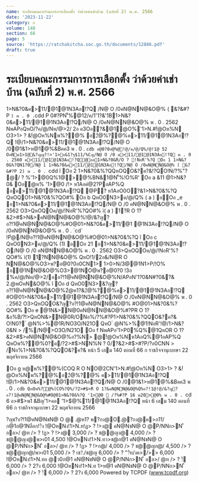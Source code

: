 ```yaml
---
name: ระเบียบคณะกรรมการการเลือกตั้ง ว่าด้วยค่าเช่าบ้าน (ฉบับที่ 2) พ.ศ. 2566
date: '2023-11-22'
category: ก
volume: 140
section: 66
page: 5
source: 'https://ratchakitcha.soc.go.th/documents/12886.pdf'
draft: true
---
```


# ระเบียบคณะกรรมการการเลือกตั้ง ว่าด้วยค่าเช่าบ้าน (ฉบับที่ 2) พ.ศ. 2566

1>N&?0&ค>11/@1@1N3Aอ!?Q /N@ O /0คN@NN@&O@% ( &?&#?P ` ) พ . 0 . `cdd P 0#?PN'็%@12/ค/1'1?&'1B1>N&?0&ค>11/@1@1N3Aอ!?Q/N@ O /0คN@NN@&O@% พ . 0 . 2562 NพAPอQหO/?ค/@/Nห/@>2/ 2อ ค3Oอ?&@1ํ@O%'1>N.#!ํ@Oห%N O3>1> ? &!ํ@Oห%Nพ%?@% อ2ํ@%?@%ค>11/@1@1N3Aอ!?Q !@/1>N&?0&ค>11/@1@1N3Aอ!?Q/N@ O /0@1&1>ห@1@%&Bคค3 พ . 0 . `cdb อ@0?0อํ@%@!@/ค/@/Q%/@!1@ 52 OหNพ1>1@&?ญญ?!>'1>อ&1?ฐ$11/%Cญ/N@ O /0 ค>11/@1@1N3Aอ!?Q พ . 0 . 2560 ค>11/@1@1N3Aอ!?Q@ออ1>N&?0&R/O ? !NอR'%?Q Oอ 1 1>N&?0&%?QN1?0/N@ ì 1>N&?0&ค>11/@1@1N3Aอ!?Q/N@ O /0คN@NN@&O@% ( &?&#?P 2) พ . 0 . `cdd î Oอ 2 1>N&?0&%?QQหOQO&?ค?&!?QO!N/?%"? @/ ? %'1>@0Q%1@>@%BN&1@N'็%!O%R' Oอ a &11 @1>N&?0& Oอํ@ห% '1>@0 /!> ห1Aอคํ@2?PอAP%Q อค>11/@1@1N3Aอ!?Q @P? ห1AอO0O?&1>N&?0&%?Q QหOQO1>N&?0&%?QO#% Oอ b QหO0N3>ค/@/Q% ( a ) อOอ _e อ1>N&?0&ค>11/@1@1N3Aอ!?Q/N@ O /0 คN@NN@&O@% พ . 0 . 2562 O3>QหOQOค/@/!NอR'%?QO#% ì( a ) 1?R O 1?&2>#$>N&>คN@NN@&O@%!@/&?ญ?อ?!1@คN@NN@&O@%#O@01>N&?0&ค>11/@1 @1N3Aอ!?Q/N@ O /0คN@NN@&O@% พ . 0 . `cd` !Pํ@/N@อ?!1@คN@NN@&O@%#O@01>N&?0&%?Q î Oอ c QหO0N3>ค/@/Q% (1) อOอ 21 อ1>N&?0&ค>11/@1@1N3Aอ!?Q/N@ O /0 คN@NN@&O@% พ . 0 . 2562 O3>QหOQOค/@/!NอR'%?QO#% ì(1) 1?NN@&O@% QหO!1/2อ&/N@R O NN@&O@%O3>พ?อ@0?0อ0CN1> 1>0>N/3@@1N1>P/!O% อ@1NN@&O@%O3>@1NO@พ?อ@0?0 !3อ %ค/@/Nห/@>2/ออ?!1@คN@NN@&O@%N/APอN'1?0&N#?0&?& 2.@พOหN&O@% î Oอ d QหO0N3>&?ญ?อ?!1@คN@NN@&O@%2ํ@ห1?&2ํ@%?@%ค>11/@1@1N3Aอ!?Q #O@01>N&?0&ค>11/@1@1N3Aอ!?Q/N@ O /0คN@NN@&O@% พ . 0 . 2562 O3>QหOQO&?ญ?อ?!1@คN@NN@&O@% #O@01>N&?0&%?QO#% Oอ e @1N&>N@0คN@NN@&O@%#?PR O 1?&อ%B/?!>QหON&>N@0R/ONอ%/?%#?P1>N&?0&%?QQO&?ค?& O!N0? ํ @N%>%@1R/NO3O/N21O QหO ํ @N%>%@1!NอR'!@/1>N&?0&N > /%/N@>O3O/N21O Oอ f NพAPอ'1>P0%์Q%@1QหOR O 1?&2>#$>คN@NN@&O@%อ?%N> @!ํ@Oห%Nห1AอQ%@1อAP%Q QหOพ%?@%0?ค/?2>#$>NN%N ? 0/?&2>#$>#?P/?อ0CNN > /Nอ%1>N&?0&%?QQO&?ค?& หน้า 5 เลม 140 ตอนที่ 66 ก ราชกิจจานุเบกษา 22 พฤศจิกายน 2566

Oอ g ห@พ%?@%(COQ R O NO@2CN'1>N.#!ํ@Oห%N O3>1> ? &!ํ@Oห%Nพ%?@%อ2ํ@%?@% ค>11/@1@1N3Aอ!?Q !@/1>N&?0&ค>11/@1@1N3Aอ!?Q/N@ O /0@1&1>ห@1@%&Bคค3 พ . 0 . `cdb QหOพ%?@%(CO%?Q%/?2>#$>R O 1?&คN@NN@&O@%Q%อ?!1@!@/&?ญ?อ?!1@คN@NN@&O@%#O@01>N&?0&%?Q '1>@0  /?%#?P 16 พ20>@0% พ . 0 . `cd 6 อ>#$>พ1 &Bญ'1>คอ '1>$@%11/@1@1N3Aอ!?Q หน้า 6 เลม 140 ตอนที่ 66 ก ราชกิจจานุเบกษา 22 พฤศจิกายน 2566

?ญช?อ?!1@คN@NชN@ O @ .@ห1? พ?กง@O.@?กง@ค>ก11/ก@1ก@1Nลือก!?้ง !@OหNง!1>N.ท!ฏ> ? !>ง@ คN@NชN@ O @P/NNก>N ื อล>/ @ท /> ? !ฏ> ? !>ง@ 3,000 /> ? ช@@ญง@ 4,000 /> ? ช@@ญง@พ>เ01 4,500 !@OหNง!1>N.ทว>ช@ก@1 คN@NชN@ O @P/NNก>N ื อล>/ @ท /> ? !ฏ> ? !>ก@/ 4,000 /> ? ช@@ญก@/ 4,500 /> ? ช@@ญก@/พ>เ01 5,000 /> ? เช?่./ช@ญ 6,000 /> ? "?้ท/งค>/>> 6,000 !@OหNง!1>N.ทอ @ว0ก@1 คN@NชN@ O @P/NNก>N ื อล>/ @ท /> ? !้ 6,000 /> ? 2?ง 6,000 !@OหNง!1>N.ท 1>ห@1 คN@NชN@ O @P/NNก>N ื อล>/ @ท /> ? !้ 6,000 /> ? 2?ง 6,000 Powered by TCPDF (www.tcpdf.org)
